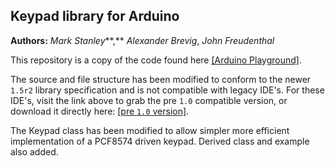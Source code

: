 ## Keypad library for Arduino

**Authors:**  *Mark Stanley***,** *Alexander Brevig*, *John Freudenthal*


This repository is a copy of the code found here [[Arduino Playground]](http://playground.arduino.cc/Code/Keypad).

The source and file structure has been modified to conform to the newer `1.5r2` library specification and is not compatible with legacy IDE's.
For these IDE's, visit the link above to grab the pre `1.0` compatible version, or download it directly here:  [[pre `1.0` version]](http://playground.arduino.cc/uploads/Code/keypad.zip).

The Keypad class has been modified to allow simpler more efficient implementation of a PCF8574 driven keypad. Derived class and example also added.